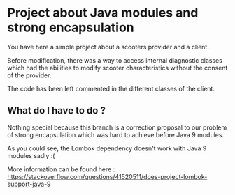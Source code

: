 # Project about Java modules and strong encapsulation
You have here a simple project about a scooters provider and a client.

Before modification, there was a way to access internal diagnostic classes which had the
abilities to modify scooter characteristics without the consent of the provider.

The code has been left commented in the different classes of the client.

## What do I have to do ?
Nothing special because this branch is a correction proposal to our problem of
strong encapsulation which was hard to achieve before Java 9 modules.

As you could see, the Lombok dependency doesn't work with Java 9 modules sadly :(

More information can be found here : https://stackoverflow.com/questions/41520511/does-project-lombok-support-java-9